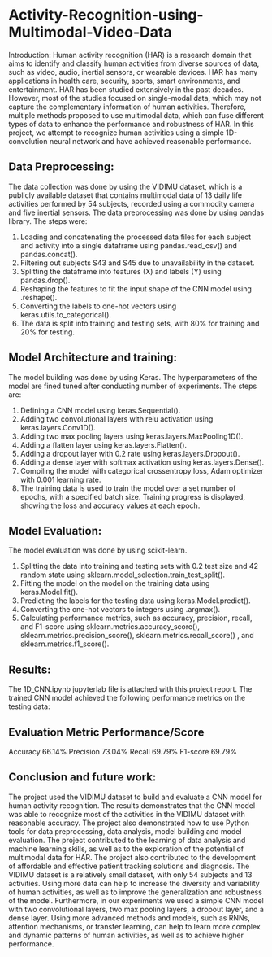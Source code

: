 # Activity-Recognition-using-Multimodal-Video-Data

Introduction:
Human activity recognition (HAR) is a research domain that aims to identify and classify human activities from diverse sources of data, such as video, audio, inertial sensors, or wearable devices. HAR has many applications in health care, security, sports, smart environments, and entertainment. HAR has been studied extensively in the past decades. However, most of the studies focused on single-modal data, which may not capture the complementary information of human activities. Therefore, multiple methods proposed to use multimodal data, which can fuse different types of data to enhance the performance and robustness of HAR. In this project, we attempt to recognize human activities using a simple 1D-convolution neural network and have achieved reasonable performance.

## Data Preprocessing:
The data collection was done by using the VIDIMU dataset, which is a publicly available dataset that contains multimodal data of 13 daily life activities performed by 54 subjects, recorded using a commodity camera and five inertial sensors. 
The data preprocessing was done by using pandas library. The steps were:
1.	Loading and concatenating the processed data files for each subject and activity into a single dataframe using pandas.read_csv() and pandas.concat().
2.	Filtering out subjects S43 and S45 due to unavailability in the dataset.
3.	Splitting the dataframe into features (X) and labels (Y) using pandas.drop().
4.	Reshaping the features to fit the input shape of the CNN model using .reshape().
5.	Converting the labels to one-hot vectors using keras.utils.to_categorical().
6.	The data is split into training and testing sets, with 80% for training and 20% for testing.

## Model Architecture and training:
The model building was done by using Keras. The hyperparameters of the model are fined tuned after conducting number of experiments. The steps are:
1.	Defining a CNN model using keras.Sequential().
2.	Adding two convolutional layers with relu activation using keras.layers.Conv1D().
3.	Adding two max pooling layers using keras.layers.MaxPooling1D().
4.	Adding a flatten layer using keras.layers.Flatten().
5.	Adding a dropout layer with 0.2 rate using keras.layers.Dropout().
6.	Adding a dense layer with softmax activation using keras.layers.Dense().
7.	Compiling the model with categorical crossentropy loss, Adam optimizer with 0.001 learning rate.
8.	The training data is used to train the model over a set number of epochs, with a specified batch size. Training progress is displayed, showing the loss and accuracy values at each epoch.

## Model Evaluation:
The model evaluation was done by using scikit-learn.
1.	Splitting the data into training and testing sets with 0.2 test size and 42 random state using sklearn.model_selection.train_test_split().
2.	Fitting the model on the model on the training data using keras.Model.fit().
3.	Predicting the labels for the testing data using keras.Model.predict().
4.	Converting the one-hot vectors to integers using .argmax().
5.	Calculating performance metrics, such as accuracy, precision, recall, and F1-score using sklearn.metrics.accuracy_score(), sklearn.metrics.precision_score(), sklearn.metrics.recall_score() , and sklearn.metrics.f1_score().

## Results:
The 1D_CNN.ipynb jupyterlab file is attached with this project report. The trained CNN model achieved the following performance metrics on the testing data:

## Evaluation Metric	Performance/Score
Accuracy	66.14%
Precision	73.04%
Recall	69.79%
F1-score	69.79%

## Conclusion and future work:
The project used the VIDIMU dataset to build and evaluate a CNN model for human activity recognition. The results demonstrates that the CNN model was able to recognize most of the activities in the VIDIMU dataset with reasonable accuracy. The project also demonstrated how to use Python tools for data preprocessing, data analysis, model building and model evaluation. The project contributed to the learning of data analysis and machine learning skills, as well as to the exploration of the potential of multimodal data for HAR. The project also contributed to the development of affordable and effective patient tracking solutions and diagnosis.
The VIDIMU dataset is a relatively small dataset, with only 54 subjects and 13 activities. Using more data can help to increase the diversity and variability of human activities, as well as to improve the generalization and robustness of the model. Furthermore, in our experiments we used a simple CNN model with two convolutional layers, two max pooling layers, a dropout layer, and a dense layer. Using more advanced methods and models, such as RNNs, attention mechanisms, or transfer learning, can help to learn more complex and dynamic patterns of human activities, as well as to achieve higher performance.

